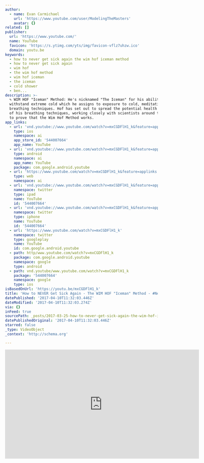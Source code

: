 ```yaml
---
author:
  - name: Evan Carmichael
    url: 'https://www.youtube.com/user/ModelingTheMasters'
    avatar: {}
related: []
publisher:
  url: 'https://www.youtube.com/'
  name: YouTube
  favicon: 'https://s.ytimg.com/yts/img/favicon-vflz7uhzw.ico'
  domain: youtu.be
keywords:
  - how to never get sick again the wim hof iceman method
  - how to never get sick again
  - wim hof
  - the wim hof method
  - wim hof iceman
  - the iceman
  - cold shower
  - ben...
description: >-
  ✎ WIM HOF "Iceman" Method: He's nicknamed "The Iceman" for his ability to
  withstand extreme cold which he assigns to exposure to cold, meditation and
  breathing techniques. Hof has set out to spread the potential health benefits
  of his breathing techniques, working closely with scientists around the world
  to prove that the Wim Hof Method works.
app_links:
  - url: 'vnd.youtube://www.youtube.com/watch?v=mxCGDFlH1_k&feature=applinks'
    type: ios
    namespace: ai
    app_store_id: '544007664'
    app_name: YouTube
  - url: 'vnd.youtube://www.youtube.com/watch?v=mxCGDFlH1_k&feature=applinks'
    type: android
    namespace: ai
    app_name: YouTube
    package: com.google.android.youtube
  - url: 'https://www.youtube.com/watch?v=mxCGDFlH1_k&feature=applinks'
    type: web
    namespace: ai
  - url: 'vnd.youtube://www.youtube.com/watch?v=mxCGDFlH1_k&feature=applinks'
    namespace: twitter
    type: ipad
    name: YouTube
    id: '544007664'
  - url: 'vnd.youtube://www.youtube.com/watch?v=mxCGDFlH1_k&feature=applinks'
    namespace: twitter
    type: iphone
    name: YouTube
    id: '544007664'
  - url: 'https://www.youtube.com/watch?v=mxCGDFlH1_k'
    namespace: twitter
    type: googleplay
    name: YouTube
    id: com.google.android.youtube
  - path: http/www.youtube.com/watch?v=mxCGDFlH1_k
    package: com.google.android.youtube
    namespace: google
    type: android
  - path: vnd.youtube/www.youtube.com/watch?v=mxCGDFlH1_k
    package: '544007664'
    namespace: google
    type: ios
isBasedOnUrl: 'https://youtu.be/mxCGDFlH1_k'
title: 'How to NEVER Get Sick Again - The WIM HOF "Iceman" Method - #NeverSick'
datePublished: '2017-04-10T11:32:03.446Z'
dateModified: '2017-04-10T11:32:03.274Z'
via: {}
inFeed: true
sourcePath: _posts/2017-03-25-how-to-never-get-sick-again-the-wim-hof-iceman-method-.md
datePublishedOriginal: '2017-04-10T11:32:03.446Z'
starred: false
_type: VideoObject
_context: 'http://schema.org'

---
```

<iframe src="https://cdn.embedly.com/widgets/media.html?src=https%3A%2F%2Fwww.youtube.com%2Fembed%2FmxCGDFlH1_k%3Ffeature%3Doembed&amp;url=http%3A%2F%2Fwww.youtube.com%2Fwatch%3Fv%3DmxCGDFlH1_k&amp;image=https%3A%2F%2Fi.ytimg.com%2Fvi%2FmxCGDFlH1_k%2Fhqdefault.jpg&amp;key=b7d04c9b404c499eba89ee7072e1c4f7&amp;type=text%2Fhtml&amp;schema=youtube" width="640" height="360" scrolling="no" frameborder="0" allowfullscreen="" style=""></iframe>